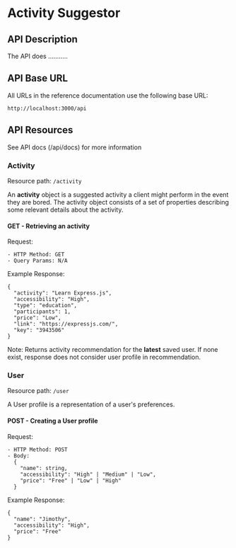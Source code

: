 # Activity Suggestor

## API Description

The API does ...........

## API Base URL

All URLs in the reference documentation use the following base URL:

`http://localhost:3000/api`

## API Resources

See API docs (/api/docs) for more information

### Activity

Resource path: `/activity`

An **activity** object is a suggested activity a client might perform in the event they are bored. The activity object consists of a set of properties describing some relevant details about the activity.

#### GET - Retrieving an activity

Request:

    - HTTP Method: GET
    - Query Params: N/A

Example Response:

    {
      "activity": "Learn Express.js",
      "accessibility": "High",
      "type": "education",
      "participants": 1,
      "price": "Low",
      "link": "https://expressjs.com/",
      "key": "3943506"
    }

Note: Returns activity recommendation for the **latest** saved user. If none exist, response does not consider user profile in recommendation.

### User

Resource path: `/user`

A User profile is a representation of a user's preferences.

#### POST - Creating a User profile

Request:

    - HTTP Method: POST
    - Body:
      {
        "name": string,
        "accessibility": "High" | "Medium" | "Low",
        "price": "Free" | "Low" | "High"
      }

Example Response:

    {
      "name": "Jimothy",
      "accessibility": "High",
      "price": "Free"
    }
